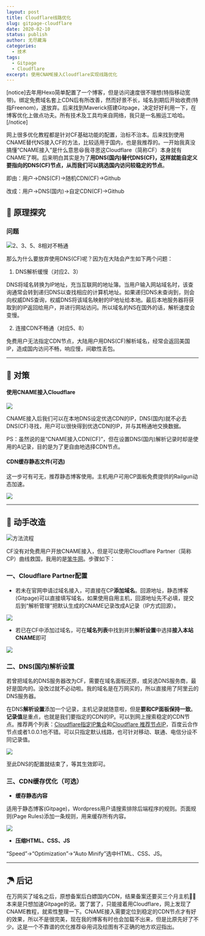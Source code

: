 ```yaml
---
layout: post
title: Cloudflare线路优化
slug: gitpage-cloudflare
date: 2020-02-10
status: publish
author: 无尽藏海
categories: 
  - 技术
tags:
  - Gitpage
  - Cloudflare
excerpt: 使用CNAME接入Cloudflare实现线路优化
---
```


[notice]去年用Hexo简单配置了一个博客，但是访问速度很不理想(特指移动宽带)。绑定免费域名套上CDN后有所改善，然而好景不长，域名到期后开始收费(特指Freenom)，遂放弃。后来找到Maverick搭建Gitpage，决定好好利用一下，在博客优化上做点功夫。所有技术及工具均来自网络，我只是一名搬运工哈哈。[/notice]

网上很多优化教程都是针对CF基础功能的配置，治标不治本。后来找到使用CNAME替代NS接入CF的方法，比较适用于国内，也是我推荐的。一开始我真没搞懂“CNAME接入”是什么意思😆我寻思这Cloudflare（简称CF）本身就有CNAME了啊。后来明白其实是为了**用DNS(国内)替代DNS(CF)，这样就能自定义要指向的DNS(CF)节点，从而我们可以挑选国内访问较稳定的节点**。

即由：用户->DNS(CF)->随机CDN(CF)->Github

改成：用户->DNS(国内)->自定CDN(CF)->Github



## 🧪 原理探究

### 问题

![2、3、5、8相对不畅通](assets/Cloudflare-1.webp)

那么为什么要放弃使用DNS(CF)呢？因为在大陆会产生如下两个问题：

1. DNS解析缓慢（对应2、3）

DNS将域名转换为IP地址，充当互联网的地址簿。当用户输入网站域名时，该查询通常会转到递归DNS以查找相应的计算机地址。如果递归DNS未查询到，则会向权威DNS查询，权威DNS将该域名映射的IP地址给本地。最后本地服务器将获取到的IP返回给用户，并进行网站访问。所以域名的NS在国外的话，解析速度会变慢。

2. 连接CDN不畅通（对应5、8）

免费用户无法指定CDN节点，大陆用户用DNS(CF)解析域名，经常会返回美国IP，造成国内访问不畅，响应慢，间歇性丢包。

---



## 🎈 对策

#### 使用CNAME接入Cloudflare

![](assets/Cloudflare-2.webp)

CNAME接入后我们可以在本地DNS设定优选CDN的IP，DNS(国内)就不必去DNS(CF)寻找，用户可以很快得到优选CDN的IP，并与其畅通地交换数据。

PS：虽然说的是“CNAME接入CDN(CF)”，但在设置DNS(国内)解析记录时却是使用的A记录，目的是为了更自由地选择CDN节点。

#### CDN缓存静态文件(可选)

这一步可有可无，推荐静态博客使用。主机用户可用CP面板免费提供的Railgun动态加速。

![](assets/Cloudflare-3.webp)

---



## 🔧 动手改造

![方法流程](assets/step.webp)

CF没有对免费用户开放CNAME接入，但是可以使用Cloudflare Partner（简称CP）曲线救国，我用的是[笨牛网](https://cdn.bnxb.com)。步骤如下：

### 一、Cloudflare Partner配置

- 若未在官网申请过域名接入，可直接在CP**添加域名**。回源地址，静态博客(Gitpage)可以直接填写域名，如果使用自用主机，回源地址先不必填，提交后到“解析管理”把默认生成的CNAME记录改成A记录（IP方式回源）。

![](assets/2020-02-11-10-56-35.png)

- 若已在CF中添加过域名，可在**域名列表**中找到并到**解析设置**中选择**接入本站CNAME**即可

![](assets/2020-02-11-10-48-23.png)

### 二、DNS(国内)解析设置

若曾把域名的DNS服务器改为CF，需要在域名面板还原，或另选DNS服务商，最好是国内的。没改过就不必动啦。我的域名是在万网买的，所以直接用了阿里云的DNS服务器。

在DNS**解析设置**添加一个记录，主机记录就随意啦，但是**要和CP面板保持一致**。**记录值**是重点，也就是我们要指定的CDN的IP。可以到网上搜索稳定的CDN节点。推荐两个列表：[Cloudflare指定IP集合](https://wzfou.com/question/11632/)和[Cloudflare 推荐节点IP](https://www.iamhippo.com/2019-06/866.html)，百度云合作节点或者1.0.0.1也不错。可以只指定默认线路，也可针对移动、联通、电信分设不同记录值。

![](assets/2020-02-11-11-16-23.png)

至此DNS的配置就结束了，等其生效即可。

### 三、CDN缓存优化（可选）

- **缓存静态内容**

适用于静态博客(Gitpage)，Wordpress用户请搜索排除后端程序的规则。页面规则(Page Rules)添加一条规则，用来缓存所有内容。

![](assets/2020-02-11-16-51-15.png)

- **压缩HTML、CSS、JS**

“Speed”->“Optimization”->“Auto Minify”选中HTML、CSS、JS。

---



## ☂ 后记

在万网买了域名之后，原想备案后白嫖国内CDN，结果备案还要买三个月主机🤦‍♂️本来是只想加速Gitpage的说。罢了罢了，只能接着用Cloudflare，网上发现了CNAME教程，就索性整理一下。CNAME接入需要定位到稳定的CDN节点才有好的效果，所以不是很完美，现在我的博客有时也会加载不出来，但是比原先好了不少。这是一个不靠谱的优化推荐😆用词及绘图有不正确的地方欢迎指出。
